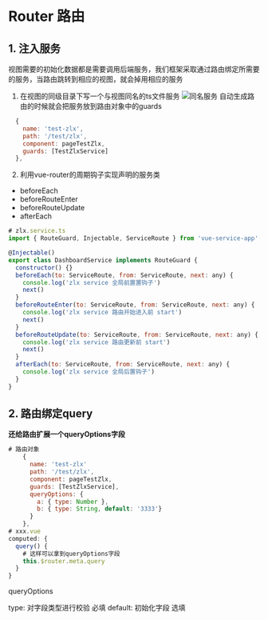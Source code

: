 # Router 路由

## 1. 注入服务
  视图需要的初始化数据都是需要调用后端服务，我们框架采取通过路由绑定所需要的服务，当路由跳转到相应的视图，就会掉用相应的服务
  1. 在视图的同级目录下写一个与视图同名的ts文件服务
  ![同名服务](https://static-s.styd.cn/201903191611/zhuru.png)
  自动生成路由的时候就会把服务放到路由对象中的guards
  ```js
    {
      name: 'test-zlx',
      path: '/test/zlx',
      component: pageTestZlx,
      guards: [TestZlxService]
    },
  ```
  2. 利用vue-router的周期钩子实现声明的服务类
  - beforeEach
  - beforeRouteEnter
  - beforeRouteUpdate
  - afterEach
  ```js
  # zlx.service.ts
  import { RouteGuard, Injectable, ServiceRoute } from 'vue-service-app'

  @Injectable()
  export class DashboardService implements RouteGuard {
    constructor() {}
    beforeEach(to: ServiceRoute, from: ServiceRoute, next: any) {
      console.log('zlx service 全局前置置钩子')
      next()
    }
    beforeRouteEnter(to: ServiceRoute, from: ServiceRoute, next: any) {
      console.log('zlx service 路由开始进入前 start')
      next()
    }
    beforeRouteUpdate(to: ServiceRoute, from: ServiceRoute, next: any) {
      console.log('zlx service 路由更新前 start')
      next()
    }
    afterEach(to: ServiceRoute, from: ServiceRoute, next: any) {
      console.log('zlx service 全局后置钩子')
    }
  }
  ```
## 2. 路由绑定query
**还给路由扩展一个queryOptions字段**
```js
# 路由对象
    {
      name: 'test-zlx'
      path: '/test/zlx',
      component: pageTestZlx,
      guards: [TestZlxService],
      queryOptions: {
        a: { type: Number },
        b: { type: String, default: '3333'}
      }
    },
# xxx.vue
computed: {
  query() {
    # 这样可以拿到queryOptions字段
    this.$router.meta.query
  }
}
```
queryOptions

type: 对字段类型进行校验 必填
default: 初始化字段 选填

